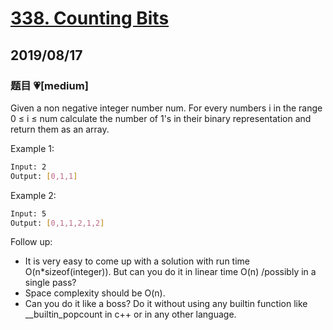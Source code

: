 # [338. Counting Bits](https://leetcode.com/problems/counting-bits/)

## 2019/08/17

### 题目 💗[medium]

Given a non negative integer number num. For every numbers i in the range 0 ≤ i ≤ num calculate the number of 1's in their binary representation and return them as an array.

Example 1:

```bash
Input: 2
Output: [0,1,1]
```

Example 2:

```bash
Input: 5
Output: [0,1,1,2,1,2]
```

Follow up:

- It is very easy to come up with a solution with run time O(n\*sizeof(integer)). But can you do it in linear time O(n) /possibly in a single pass?
- Space complexity should be O(n).
- Can you do it like a boss? Do it without using any builtin function like \_\_builtin_popcount in c++ or in any other language.
